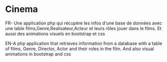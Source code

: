 # Cinema
FR- Une application php qui récupère les infos d'une base de données avec une table films,Genre,Realisateur,Acteur et leurs rôles jouer dans le films.
Et aussi des animations visuels en bootstrap et css<br>

EN-A php application that retrieves information from a database with a table of films, Genre, Director, Actor and their roles in the film. And also visual animations in bootstrap and css

